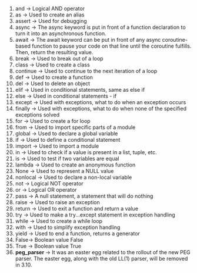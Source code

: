 1) and -> Logical AND operator
2) as -> Used to create an alias
3) assert -> Used for debugging
4) async -> The async keyword is put in front of a function declaration to turn it into an asynchronous function.
5) await -> The await keyword can be put in front of any async coroutine-based function to pause your code on that line until the coroutine fulfills. Then, return the resulting value.
6) break -> Used to break out of a loop
7) class -> Used to create a class
8) continue -> Used to continue to the next iteration of a loop
9) def -> Used to create a function
10) del -> Used to delete an object
11) elif -> Used in conditional statements, same as else if
12) else -> Used in conditional statements - if
13) except -> Used with exceptions, what to do when an exception occurs
14) finally -> Used with exceptions, what to do when none of the specified exceptions solved
15) for -> Used to create a for loop
16) from -> Used to import specific parts of a module
17) global -> Used to declare a global variable
18) if -> Used to define a conditional statement
19) import -> Used to import a module
20) in -> Used to check if a value is present in a list, tuple, etc.
21) is -> Used to test if two variables are equal
22) lambda -> Used to create an anonymous function
23) None -> Used to represent a NULL value
24) nonlocal -> Used to declare a non-local variable
25) not -> Logical NOT operator
26) or -> Logical OR operator
27) pass -> A null statement, a statement that will do nothing
28) raise -> Used to raise an exception
29) return -> Used to exit a function and return a value
30) try -> Used to make a try...except statement in exception handling
31) while -> Used to create a while loop
32) with -> Used to simplify exception handling
33) yield -> Used to end a function, returns a generator
34) False-> Boolean value False
35) True -> Boolean value True
36) __peg_parser__ -> It was an easter egg related to the rollout of the new PEG parser. The easter egg, along with the old LL(1) parser, will be removed in 3.10.